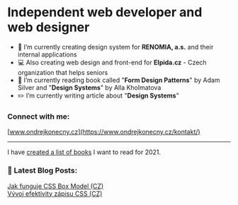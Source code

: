 # Independent web developer and web designer

- 🎨  I’m currently creating design system for **RENOMIA, a.s.** and their internal applications
- 💻  Also creating web design and front-end for **Elpida.cz** - Czech organization that helps seniors
- 📖  I’m currently reading book called "**Form Design Patterns**" by Adam Silver and "**Design Systems**" by Alla Kholmatova
- ✏️  I’m currently writing article about "**Design Systems**"


### Connect with me:

[www.ondrejkonecny.cz](https://www.ondrejkonecny.cz/kontakt/)


---
I have [created a list of books](https://github.com/ondrejko/ondrejko/blob/main/books.md) I want to read for 2021.
### 📕 Latest Blog Posts:
[Jak funguje CSS Box Model (CZ)](https://frontend.garden/jak-funguje-css-box-model/) <br>
[Vývoj efektivity zápisu CSS (CZ)](https://medium.com/@ondrej.konecny/efektivn%C3%AD-stylov%C3%A1n%C3%AD-od-html-element%C5%AF-po-styled-components-be9198308904)

